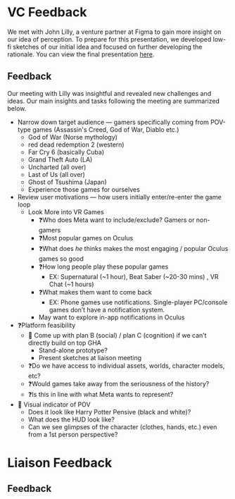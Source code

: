 # VC Feedback
We met with John Lilly, a venture partner at Figma to gain more insight on our idea of perception. To prepare for this presentation, we developed low-fi sketches of our initial idea and focused on further developing the rationale. You can view the final presentation [here](https://docs.google.com/presentation/d/1hAum3pAMinpqGr0E7IOS20ojcgFvhOYFbZgACu26sFo/edit?usp=sharing).

## Feedback
Our meeting with Lilly was insightful and revealed new challenges and ideas. Our main insights and tasks following the meeting are summarized below.
* Narrow down target audience — gamers specifically coming from POV-type games (Assassin's Creed, God of War, Diablo etc.)
  * God of War (Norse mythology)
  * red dead redemption 2 (western)
  * Far Cry 6 (basically Cuba)
  * Grand Theft Auto (LA)
  * Uncharted (all over)
  * Last of Us (all over)
  * Ghost of Tsushima (Japan)
  * Experience those games for ourselves
* Review user motivations — how users initially enter/re-enter the game loop
  * Look More into VR Games
    * ❓Who does Meta want to include/exclude? Gamers or non-gamers 
    * ❓Most popular games on Oculus
    * ❓What does *he* thinks makes the most engaging / popular Oculus games so good 
    * ❓How long people play these popular games
      * EX: Supernatural (~1 hour), Beat Saber (~20-30 mins) , VR Chat (~1 hours)
    * ❓What makes them want to come back
      * EX: Phone games use notifications. Single-player PC/console games don’t have a notification system.
    * May want to explore in-app notifications in Oculus
* ❓Platform feasibility
    * 📝 Come up with plan B (social) / plan C (cognition) if we can’t directly build on top GHA
      * Stand-alone prototype?
      * Present sketches at liaison meeting
    * ❓Do we have access to individual assets, worlds, character models, etc?
    * ❓Would games take away from the seriousness of the history?
    * ❓Is this in line with what Meta wants to represent?
* 📝 Visual indicator of POV
    * Does it look like Harry Potter Pensive (black and white)?
    * What does the HUD look like?
    * Can we see glimpses of the character (clothes, hands, etc.) even from a 1st person perspective?


# Liaison Feedback


## Feedback